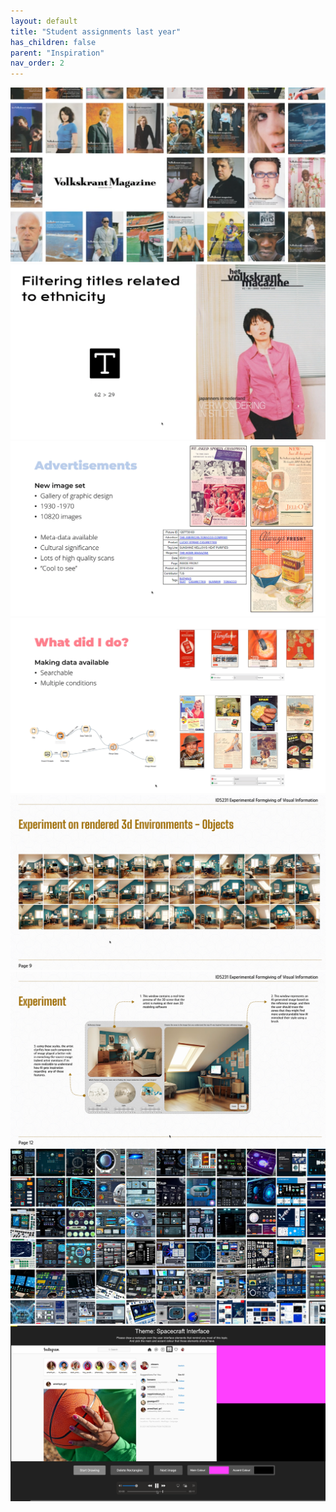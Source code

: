 ```yaml
---
layout: default
title: "Student assignments last year"
has_children: false
parent: "Inspiration"
nav_order: 2
---
```


![](examples/a1.png)
![](examples/a5.png)
![](examples/b2.png)
![](examples/b4.png)
![](examples/c3.png)
![](examples/c5.png)
![](examples/d2.png)
![](examples/d5.png)
